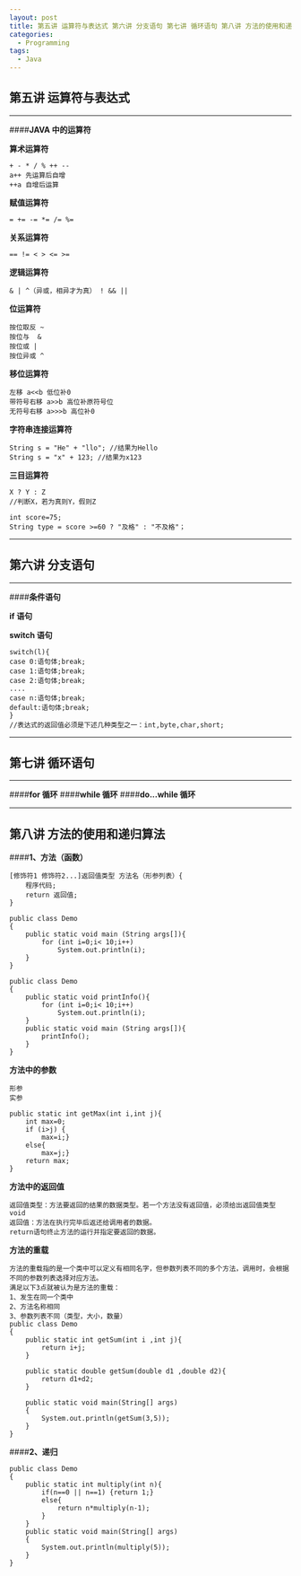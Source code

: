 ```yaml
---
layout: post
title: 第五讲 运算符与表达式 第六讲 分支语句 第七讲 循环语句 第八讲 方法的使用和递归算法
categories:
  - Programming
tags:
  - Java
---
```


## **第五讲 运算符与表达式**

---

####**JAVA 中的运算符**

**算术运算符**

    + - * / % ++ --
    a++ 先运算后自增
    ++a 自增后运算

**赋值运算符**

    = += -= *= /= %=

**关系运算符**

    == != < > <= >=

**逻辑运算符**

    & | ^（异或，相异才为真） ! && ||

**位运算符**

    按位取反 ~
    按位与  &
    按位或 |
    按位异或 ^

**移位运算符**

    左移 a<<b 低位补0
    带符号右移 a>>b 高位补原符号位
    无符号右移 a>>>b 高位补0

**字符串连接运算符**

    String s = "He" + "llo"; //结果为Hello
    String s = "x" + 123; //结果为x123

**三目运算符**

    X ? Y : Z
    //判断X，若为真则Y，假则Z

    int score=75;
    String type = score >=60 ? "及格" : "不及格"；

---

## **第六讲 分支语句**

---

####**条件语句**

**if 语句**

**switch 语句**

    switch(l){
    case 0:语句体;break;
    case 1:语句体;break;
    case 2:语句体;break;
    ....
    case n:语句体;break;
    default:语句体;break;
    }
    //表达式的返回值必须是下述几种类型之一：int,byte,char,short;

---

## **第七讲 循环语句**

---

####**for 循环** ####**while 循环** ####**do...while 循环**

---

## **第八讲 方法的使用和递归算法**

####**1、方法（函数）**

    [修饰符1 修饰符2...]返回值类型 方法名（形参列表）{
        程序代码;
        return 返回值;
    }

    public class Demo
    {
        public static void main (String args[]){
            for (int i=0;i< 10;i++)
                System.out.println(i);
        }
    }

    public class Demo
    {
        public static void printInfo(){
            for (int i=0;i< 10;i++)
                System.out.println(i);
        }
        public static void main (String args[]){
            printInfo();
        }
    }

**方法中的参数**

    形参
    实参

    public static int getMax(int i,int j){
        int max=0;
        if (i>j) {
            max=i;}
        else{
            max=j;}
        return max;
    }

**方法中的返回值**

    返回值类型：方法要返回的结果的数据类型。若一个方法没有返回值，必须给出返回值类型void
    返回值：方法在执行完毕后返还给调用者的数据。
    return语句终止方法的运行并指定要返回的数据。

**方法的重载**

    方法的重载指的是一个类中可以定义有相同名字，但参数列表不同的多个方法，调用时，会根据不同的参数列表选择对应方法。
    满足以下3点就被认为是方法的重载：
    1、发生在同一个类中
    2、方法名称相同
    3、参数列表不同（类型，大小，数量）
    public class Demo
    {
        public static int getSum(int i ,int j){
            return i+j;
        }

        public static double getSum(double d1 ,double d2){
            return d1+d2;
        }

        public static void main(String[] args)
        {
            System.out.println(getSum(3,5));
        }
    }

####**2、递归**

    public class Demo
    {
        public static int multiply(int n){
            if(n==0 || n==1) {return 1;}
            else{
                return n*multiply(n-1);
            }
        }
        public static void main(String[] args)
        {
            System.out.println(multiply(5));
        }
    }
